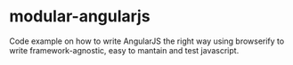 # modular-angularjs
Code example on how to write AngularJS the right way using browserify to write framework-agnostic, easy to mantain and test javascript.
